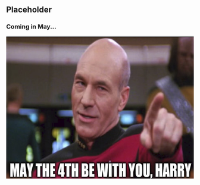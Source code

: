 

## Placeholder
### Coming in May...

<p align="center">
  <img width="625" height="382" src="./images/picard.png">
</p>
